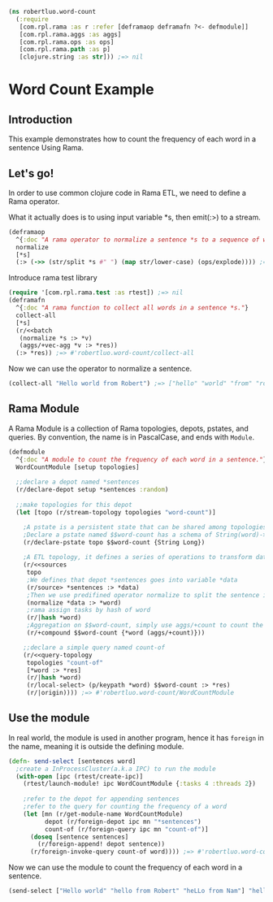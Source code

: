```clojure
(ns robertluo.word-count
  (:require
   [com.rpl.rama :as r :refer [deframaop deframafn ?<- defmodule]]
   [com.rpl.rama.aggs :as aggs]
   [com.rpl.rama.ops :as ops]
   [com.rpl.rama.path :as p]
   [clojure.string :as str])) ;=> nil
```
# Word Count Example

## Introduction
This example demonstrates how to count the frequency of each word in a sentence Using Rama.

## Let's go!

In order to use common clojure code in Rama ETL, we need to define a Rama 
operator.

What it actually does is to using input variable *s, then emit(:>) to a stream.
```clojure
(deframaop
  ^{:doc "A rama operator to normalize a sentence *s to a sequence of words."}
  normalize 
  [*s]
  (:> (->> (str/split *s #" ") (map str/lower-case) (ops/explode)))) ;=> #'robertluo.word-count/normalize
```
 Introduce rama test library
```clojure
(require '[com.rpl.rama.test :as rtest]) ;=> nil
(deframafn
  ^{:doc "A rama function to collect all words in a sentence *s."}
  collect-all 
  [*s]
  (r/<<batch
   (normalize *s :> *v)
   (aggs/+vec-agg *v :> *res))
  (:> *res)) ;=> #'robertluo.word-count/collect-all
```
Now we can use the operator to normalize a sentence.  
```clojure
(collect-all "Hello world from Robert") ;=> ["hello" "world" "from" "robert"]
```
## Rama Module
A Rama Module is a collection of Rama topologies, depots, pstates, and queries.
By convention, the name is in PascalCase, and ends with `Module`.
```clojure
(defmodule 
  ^{:doc "A module to count the frequency of each word in a sentence."}
  WordCountModule [setup topologies]
  
  ;;declare a depot named *sentences
  (r/declare-depot setup *sentences :random)
  
  ;;make topologies for this depot
  (let [topo (r/stream-topology topologies "word-count")]

    ;A pstate is a persistent state that can be shared among topologies.
    ;Declare a pstate named $$word-count has a schema of String(word)->Long(count) 
    (r/declare-pstate topo $$word-count {String Long})
    
    ;A ETL topology, it defines a series of operations to transform data.
    (r/<<sources
     topo
     ;We defines that depot *sentences goes into variable *data
     (r/source> *sentences :> *data)
     ;Then we use predifined operator normalize to split the sentence into words
     (normalize *data :> *word)
     ;rama assign tasks by hash of word
     (r/|hash *word)
     ;Aggregation on $$word-count, simply use aggs/+count to count the word
     (r/+compound $$word-count {*word (aggs/+count)}))

    ;;declare a simple query named count-of
    (r/<<query-topology
     topologies "count-of"
     [*word :> *res]
     (r/|hash *word)
     (r/local-select> (p/keypath *word) $$word-count :> *res)
     (r/|origin)))) ;=> #'robertluo.word-count/WordCountModule
```
## Use the module
In real world, the module is used in another program, hence it has
`foreign` in the name, meaning it is outside the defining module.
```clojure
(defn- send-select [sentences word]
  ;create a InProcessCluster(a.k.a IPC) to run the module
  (with-open [ipc (rtest/create-ipc)]
    (rtest/launch-module! ipc WordCountModule {:tasks 4 :threads 2})
    
    ;refer to the depot for appending sentences
    ;refer to the query for counting the frequency of a word 
    (let [mn (r/get-module-name WordCountModule)
          depot (r/foreign-depot ipc mn "*sentences")
          count-of (r/foreign-query ipc mn "count-of")]
      (doseq [sentence sentences]
        (r/foreign-append! depot sentence))
      (r/foreign-invoke-query count-of word)))) ;=> #'robertluo.word-count/send-select
```
Now we can use the module to count the frequency of each word in a sentence.
```clojure
(send-select ["Hello world" "hello from Robert" "heLLo from Nam"] "hello") ;=> 3
```
